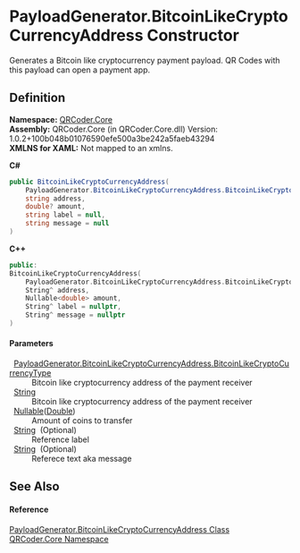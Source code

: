 # PayloadGenerator.BitcoinLikeCryptoCurrencyAddress Constructor


Generates a Bitcoin like cryptocurrency payment payload. QR Codes with this payload can open a payment app.



## Definition
**Namespace:** <a href="N_QRCoder_Core.md">QRCoder.Core</a>  
**Assembly:** QRCoder.Core (in QRCoder.Core.dll) Version: 1.0.2+100b048b01076590efe500a3be242a5faeb43294  
**XMLNS for XAML:** Not mapped to an xmlns.

**C#**
``` C#
public BitcoinLikeCryptoCurrencyAddress(
	PayloadGenerator.BitcoinLikeCryptoCurrencyAddress.BitcoinLikeCryptoCurrencyType currencyType,
	string address,
	double? amount,
	string label = null,
	string message = null
)
```
**C++**
``` C++
public:
BitcoinLikeCryptoCurrencyAddress(
	PayloadGenerator.BitcoinLikeCryptoCurrencyAddress.BitcoinLikeCryptoCurrencyType currencyType, 
	String^ address, 
	Nullable<double> amount, 
	String^ label = nullptr, 
	String^ message = nullptr
)
```



#### Parameters
<dl><dt>  <a href="T_QRCoder_Core_PayloadGenerator_BitcoinLikeCryptoCurrencyAddress_BitcoinLikeCryptoCurrencyType.md">PayloadGenerator.BitcoinLikeCryptoCurrencyAddress.BitcoinLikeCryptoCurrencyType</a></dt><dd>Bitcoin like cryptocurrency address of the payment receiver</dd><dt>  <a href="https://learn.microsoft.com/dotnet/api/system.string" target="_blank" rel="noopener noreferrer">String</a></dt><dd>Bitcoin like cryptocurrency address of the payment receiver</dd><dt>  <a href="https://learn.microsoft.com/dotnet/api/system.nullable-1" target="_blank" rel="noopener noreferrer">Nullable</a>(<a href="https://learn.microsoft.com/dotnet/api/system.double" target="_blank" rel="noopener noreferrer">Double</a>)</dt><dd>Amount of coins to transfer</dd><dt>  <a href="https://learn.microsoft.com/dotnet/api/system.string" target="_blank" rel="noopener noreferrer">String</a>  (Optional)</dt><dd>Reference label</dd><dt>  <a href="https://learn.microsoft.com/dotnet/api/system.string" target="_blank" rel="noopener noreferrer">String</a>  (Optional)</dt><dd>Referece text aka message</dd></dl>

## See Also


#### Reference
<a href="T_QRCoder_Core_PayloadGenerator_BitcoinLikeCryptoCurrencyAddress.md">PayloadGenerator.BitcoinLikeCryptoCurrencyAddress Class</a>  
<a href="N_QRCoder_Core.md">QRCoder.Core Namespace</a>  
